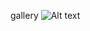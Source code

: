 gallery
![Alt text](https://raw.githubusercontent.com/0x384c0/html_css_javascript_image_grabber/master/screens/samp.png "1")